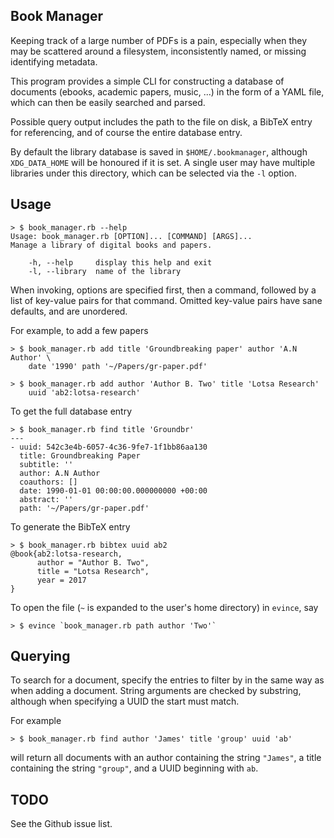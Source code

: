 Book Manager
---

Keeping track of a large number of PDFs is a pain, especially when they
may be scattered around a filesystem, inconsistently named, or missing
identifying metadata.

This program provides a simple CLI for constructing a database of
documents (ebooks, academic papers, music, ...) in the form of a YAML
file, which can then be easily searched and parsed.

Possible query output includes the path to the file on disk, a BibTeX
entry for referencing, and of course the entire database entry.

By default the library database is saved in `$HOME/.bookmanager`,
although `XDG_DATA_HOME` will be honoured if it is set. A single user
may have multiple libraries under this directory, which can be selected
via the `-l` option.

Usage
---

~~~
> $ book_manager.rb --help
Usage: book_manager.rb [OPTION]... [COMMAND] [ARGS]...
Manage a library of digital books and papers.

    -h, --help     display this help and exit
    -l, --library  name of the library
~~~

When invoking, options are specified first, then a command, followed by
a list of key-value pairs for that command. Omitted key-value pairs have
sane defaults, and are unordered.

For example, to add a few papers

~~~
> $ book_manager.rb add title 'Groundbreaking paper' author 'A.N Author' \
	date '1990' path '~/Papers/gr-paper.pdf'

> $ book_manager.rb add author 'Author B. Two' title 'Lotsa Research'
	uuid 'ab2:lotsa-research'
~~~

To get the full database entry

~~~
> $ book_manager.rb find title 'Groundbr'
---
- uuid: 542c3e4b-6057-4c36-9fe7-1f1bb86aa130
  title: Groundbreaking Paper
  subtitle: ''
  author: A.N Author
  coauthors: []
  date: 1990-01-01 00:00:00.000000000 +00:00
  abstract: ''
  path: '~/Papers/gr-paper.pdf'
~~~

To generate the BibTeX entry

~~~
> $ book_manager.rb bibtex uuid ab2
@book{ab2:lotsa-research,
      author = "Author B. Two",
	  title = "Lotsa Research",
	  year = 2017
}
~~~

To open the file (`~` is expanded to the user's home directory) in
`evince`, say

~~~
> $ evince `book_manager.rb path author 'Two'`
~~~

Querying
---

To search for a document, specify the entries to filter by in the same
way as when adding a document. String arguments are checked by
substring, although when specifying a UUID the start must match.

For example

~~~
> $ book_manager.rb find author 'James' title 'group' uuid 'ab'
~~~

will return all documents with an author containing the string
`"James"`, a title containing the string `"group"`, and a UUID beginning
with `ab`.

TODO
---

See the Github issue list.
